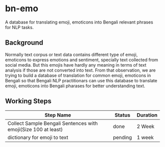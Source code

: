 # bn-emo
A database for translating emoji, emoticons into Bengali relevant phrases for NLP tasks.

## Background
Normally text corpus or text data contains different type of emoji, emoticons to express emotions and sentiment, specially text collected from social media. But this emojis have hardly any meaning in terms of text analysis if those are not converted into text. From that observation, we are trying to build a database of translation for common emoji, emoticons in Bengali so that Bengali NLP practitionars can use this database to translate emoji, emoticons into Bengali pharases for better understanding text.

## Working Steps
| Step Name  | Status | Duration |
| ------------- | ------------- | ------------- |
| Collect Sample Bengali Sentences with emoji(Size 100 at least)  | done  | 2 Week |
| dictionary for emoji to text | pending | 1 week |

